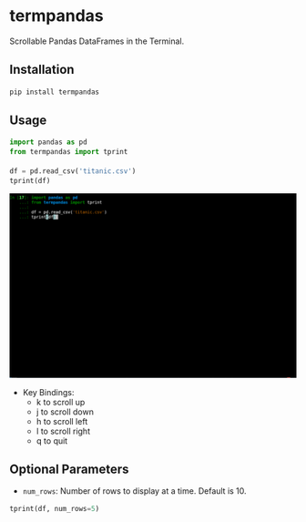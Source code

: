 # termpandas
Scrollable Pandas DataFrames in the Terminal.

## Installation

```bash
pip install termpandas
```

## Usage

```python
import pandas as pd
from termpandas import tprint

df = pd.read_csv('titanic.csv')
tprint(df)
```

![tprint.gif](tprint.gif)

- Key Bindings:
    - k to scroll up
    - j to scroll down
    - h to scroll left
    - l to scroll right
    - q to quit

## Optional Parameters

- `num_rows`: Number of rows to display at a time. Default is 10.
```python
tprint(df, num_rows=5)
```
